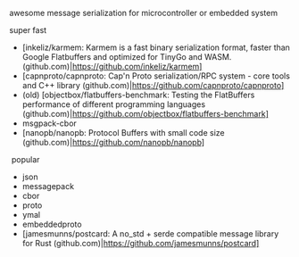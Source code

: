 awesome message serialization for microcontroller or embedded system

super fast
 * [inkeliz/karmem: Karmem is a fast binary serialization format, faster than Google Flatbuffers and optimized for TinyGo and WASM. (github.com)|https://github.com/inkeliz/karmem]
 * [capnproto/capnproto: Cap'n Proto serialization/RPC system - core tools and C++ library (github.com)|https://github.com/capnproto/capnproto]
 * (old) [objectbox/flatbuffers-benchmark: Testing the FlatBuffers performance of different programming languages (github.com)|https://github.com/objectbox/flatbuffers-benchmark]
 * msgpack-cbor
 * [nanopb/nanopb: Protocol Buffers with small code size (github.com)|https://github.com/nanopb/nanopb]

 popular
 * json
 * messagepack
 * cbor
 * proto
 * ymal
 * embeddedproto
 * [jamesmunns/postcard: A no_std + serde compatible message library for Rust (github.com)|https://github.com/jamesmunns/postcard]
